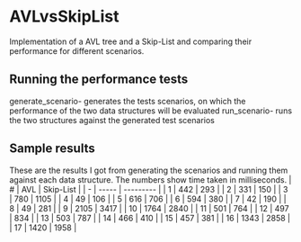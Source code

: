# AVLvsSkipList
Implementation of a AVL tree and a Skip-List and comparing their performance for different scenarios.

## Running the performance tests
generate_scenario- generates the tests scenarios, on which the performance of the two data structures will be evaluated
run_scenario- runs the two structures against the generated test scenarios

## Sample results
These are the results I got from generating the scenarios and running them against each data structure. The numbers show time taken in milliseconds.
| # | AVL   | Skip-List |
| - | ----- | --------- |
| 1 | 442   | 293       |
| 2 | 331   | 150       |
| 3 | 780   | 1105      |
| 4 | 49    | 106       |
| 5 | 616   | 706       |
| 6 | 594   | 380       |
| 7 | 42    | 190       |
| 8 | 49    | 281       |
| 9 | 2105  | 3417      |
| 10 | 1764 | 2840      |
| 11 | 501  | 764       |
| 12 | 497  | 834       |
| 13 | 503  | 787       |
| 14 | 466  | 410       |
| 15 | 457  | 381       |
| 16 | 1343 | 2858      |
| 17 | 1420 | 1958      |
